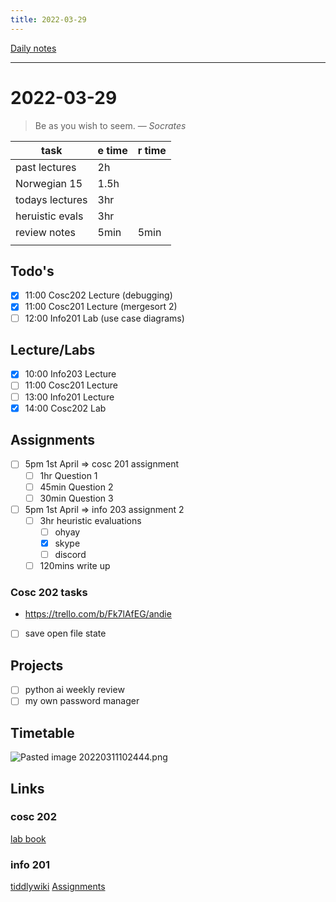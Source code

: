 ```yaml
---
title: 2022-03-29
---
```

[Daily notes](out/notes/daily-notes.md)

---

# 2022-03-29
> Be as you wish to seem.
> — <cite>Socrates</cite>

| task                     | e time | r time |
| ------------------------ | ------ | ------ |
| past lectures            | 2h     |        |
| Norwegian 15             | 1.5h   |        |
| todays lectures          | 3hr    |        |
| heruistic evals          | 3hr    |        |
| review notes             | 5min   | 5min   |
|                          |        |        |

## Todo's
- [x] 11:00 Cosc202 Lecture (debugging)
- [x] 11:00 Cosc201 Lecture (mergesort 2)
- [ ] 12:00 Info201 Lab (use case diagrams)

## Lecture/Labs
- [x] 10:00 Info203 Lecture
- [ ] 11:00 Cosc201 Lecture
- [ ] 13:00 Info201 Lecture
- [x] 14:00 Cosc202 Lab

## Assignments
- [ ] 5pm 1st April       ⇒ cosc 201 assignment
	- [ ] 1hr Question 1
	- [ ] 45min Question 2
	- [ ] 30min Question 3
- [ ] 5pm 1st April       ⇒ info 203 assignment 2
	- [ ] 3hr heuristic evaluations
		- [ ] ohyay
		- [x] skype
		- [ ] discord
	- [ ] 120mins write up
### Cosc 202 tasks
- https://trello.com/b/Fk7lAfEG/andie
- [ ] save open file state
## Projects
- [ ] python ai weekly review
- [ ] my own password manager

## Timetable
![Pasted image 20220311102444.png](None)

## Links
### cosc 202 
[lab book](https://cosc202.cspages.otago.ac.nz/lab-book/COSC202LabBook.pdf)

### info 201
[tiddlywiki](https://isgb.otago.ac.nz/infosci/INFO201/labs_release/raw/master/output/info201_labs.html#)
[Assignments](https://isgb.otago.ac.nz/info201/shared/assignments_release/raw/master/output/INFO201_Assignments.html)
